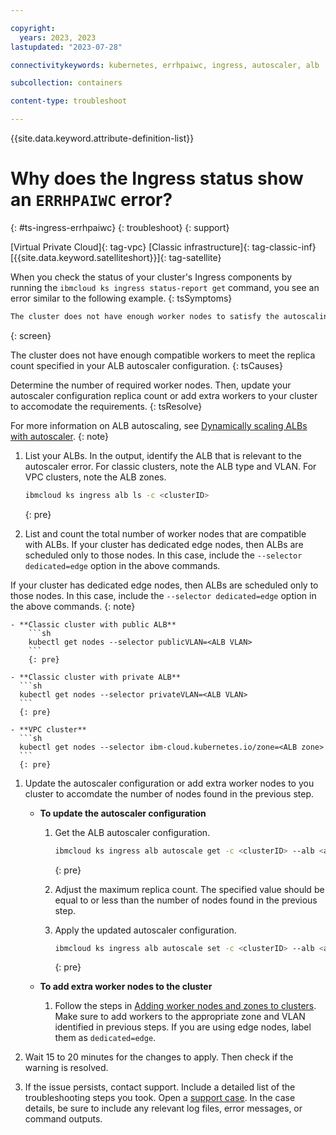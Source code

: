 ```yaml
---

copyright: 
  years: 2023, 2023
lastupdated: "2023-07-28"

connectivitykeywords: kubernetes, errhpaiwc, ingress, autoscaler, alb

subcollection: containers

content-type: troubleshoot

---
```


{{site.data.keyword.attribute-definition-list}}

# Why does the Ingress status show an `ERRHPAIWC` error?
{: #ts-ingress-errhpaiwc}
{: troubleshoot}
{: support}

[Virtual Private Cloud]{: tag-vpc} [Classic infrastructure]{: tag-classic-inf} [{{site.data.keyword.satelliteshort}}]{: tag-satellite}

When you check the status of your cluster's Ingress components by running the `ibmcloud ks ingress status-report get` command, you see an error similar to the following example.
{: tsSymptoms}

```sh
The cluster does not have enough worker nodes to satisfy the autoscaling configuration (ERRHPAIWC).
```
{: screen}

The cluster does not have enough compatible workers to meet the replica count specified in your ALB autoscaler configuration.
{: tsCauses}

Determine the number of required worker nodes. Then, update your autoscaler configuration replica count or add extra workers to your cluster to accomodate the requirements. 
{: tsResolve}

For more information on ALB autoscaling, see [Dynamically scaling ALBs with autoscaler](/docs/containers?topic=containers-ingress-alb-manage#alb_replicas_autoscaler).
{: note}

1. List your ALBs. In the output, identify the ALB that is relevant to the autoscaler error.  For classic clusters, note the ALB type and VLAN. For VPC clusters, note the ALB zones.
    ```sh
    ibmcloud ks ingress alb ls -c <clusterID>
    ```
    {: pre}

1. List and count the total number of worker nodes that are compatible with ALBs. If your cluster has dedicated edge nodes, then ALBs are scheduled only to those nodes. In this case, include the `--selector dedicated=edge` option in the above commands.

  If your cluster has dedicated edge nodes, then ALBs are scheduled only to those nodes. In this case, include the `--selector dedicated=edge` option in the above commands.
    {: note}

    - **Classic cluster with public ALB**
        ```sh
        kubectl get nodes --selector publicVLAN=<ALB VLAN>
        ```
        {: pre}

    - **Classic cluster with private ALB**
      ```sh
      kubectl get nodes --selector privateVLAN=<ALB VLAN>
      ```
      {: pre}

    - **VPC cluster**
      ```sh
      kubectl get nodes --selector ibm-cloud.kubernetes.io/zone=<ALB zone>
      ```
      {: pre}


1. Update the autoscaler configuration or add extra worker nodes to you cluster to accomdate the number of nodes found in the previous step.
    - **To update the autoscaler configuration**
        1. Get the ALB autoscaler configuration.
            ```sh
            ibmcloud ks ingress alb autoscale get -c <clusterID> --alb <albID>
            ```
            {: pre}

        1. Adjust the maximum replica count. The specified value should be equal to or less than the number of nodes found in the previous step.

        1. Apply the updated autoscaler configuration.
            ```sh
            ibmcloud ks ingress alb autoscale set -c <clusterID> --alb <albID>
            ```
            {: pre}
    
    - **To add extra worker nodes to the cluster**
        1. Follow the steps in [Adding worker nodes and zones to clusters](/docs/containers?topic=containers-add_workers). Make sure to add workers to the appropriate zone and VLAN identified in previous steps. If you are using edge nodes, label them as `dedicated=edge`.

1. Wait 15 to 20 minutes for the changes to apply. Then check if the warning is resolved. 

1. If the issue persists, contact support. Include a detailed list of the troubleshooting steps you took. Open a [support case](/docs/get-support?topic=get-support-using-avatar). In the case details, be sure to include any relevant log files, error messages, or command outputs.


